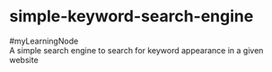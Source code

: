 # simple-keyword-search-engine
#myLearningNode<br>
A simple search engine to search for keyword appearance in a given website
